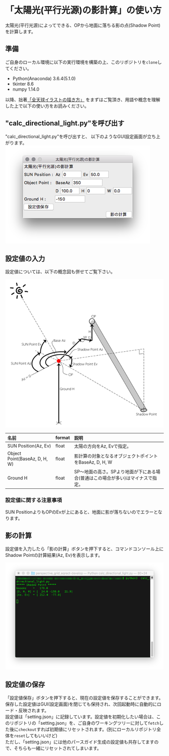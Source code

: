 # 「太陽光(平行光源)の影計算」の使い方
太陽光(平行光源)によってできる、OPから地面に落ちる影の点(Shadow Point)を計算します。

## 準備
ご自身のローカル環境に以下の実行環境を構築の上、このリポジトリを`clone`してください。
* Python(Anaconda) 3.6.4(5.1.0)
* tkinter 8.6
* numpy 1.14.0

以降、拙著[「全天球イラストの描き方」](https://www.pixiv.net/user/810920/series/41910)
をまずはご覧頂き、用語や概念を理解した上で以下の使い方をお読みください。

## "calc_directional_light.py"を呼び出す
"calc_directional_light.py"を呼び出すと、
以下のようなGUI設定画面が立ち上がります。  
![設定GUI](directional_light_setting.png)

## 設定値の入力
設定値については、以下の概念図も併せてご覧下さい。  

![太陽光(平行光源)の影計算概念図](directional_light_abstract.png)

| 名前 | format|説明|
|:---|:---|:---|
|SUN Position(Az, Ev) |float |太陽の方向をAz, Evで指定。|
|Object Point(BaseAz, D, H, W) |float |影計算の対象となるオブジェクトポイントをBaseAz, D, H, W|
|Ground H|float |SP～地面の高さ。SPより地面が下にある場合(普通はこの場合が多い)はマイナスで指定。|

### 設定値に関する注意事項
SUN PositionよりもOPのEvが上にあると、地面に影が落ちないのでエラーとなります。

## 影の計算
設定値を入力したら「影の計算」ボタンを押下すると、コマンドコンソール上にShadow Pointの計算結果(Az, Ev)を表示します。 

![計算結果](directional_light_result.png)

## 設定値の保存
「設定値保存」ボタンを押下すると、現在の設定値を保存することができます。
保存した設定値はGUI(設定画面)を閉じても保持され、次回起動時に自動的にロード・反映されます。  
設定値は「setting.json」に記録しています。設定値を初期化したい場合は、このリポジトリの「setting.json」を、ご自身のワーキングツリーに対して`fetch`した後に`checkout`すれば初期値にリセットされます。(別にローカルリポジトリ全体を`reset`してもいいけど)  
ただし、「setting.json」には他のパースガイド生成の設定値も共存してますので、そちらも一緒にリセットされてしまいます。
